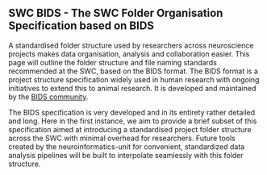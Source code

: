 ## SWC BIDS - The SWC Folder Organisation Specification based on BIDS

A standardised folder structure used by researchers across neuroscience projects makes data organisation, analysis and collaboration easier. 
This page will outline the folder structure and file naming standards recommended at the SWC, based on the BIDS format. The BIDS format is a project structure specification widely used in human research with ongoing initiatives to extend this to animal research. It is developed and maintained by the [BIDS community](https://bids.neuroimaging.io/).

The BIDS specification is very developed and in its entirety rather detailed and long. Here in the first instance, we aim to provide a brief subset of this specification aimed at introducing a standardised project folder structure across the SWC with minimal overhead for researchers. Future tools created by the neuroinformatics-unit for convenient, standardized data analysis pipelines will be built to interpolate seamlessly with this folder structure.

